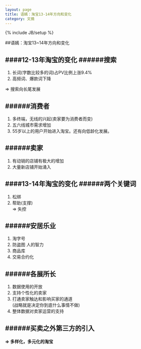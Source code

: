 ```yaml
---
layout: page
title: 语嫣：淘宝13-14年方向和变化
category: 文摘
---
```

{% include JB/setup %}

##语嫣：淘宝13~14年方向和变化

####12-13年淘宝的变化
######搜索
-
1. 长词(字数比较多的词)占PV比例上涨9.4%
2. 高频词、爆款词下降  

 => 搜索向长尾发展

######消费者
-
1. 多终端，无线的兴起(卖家要为消费者而变)
2. 五六线城市需求增加
3. 55岁以上的用户开始进入淘宝。还有向低龄化发展。

######卖家
-
1. 有动销的店铺有极大的增加
2. 大量新店铺开始涌入

####13-14年淘宝的变化
######两个关键词
-
1. 松绑
2. 帮助(支撑)   
 => 失控

######安居乐业
-
1. 淘字号
2. 防盗图 人的智力
3. 商品库
4. 交易合约化

######各展所长
-
1. 数据使用的开放
2. 支持个性化的卖家
3. 打通卖家触达和影响买家的通道  
   (战略就是决定你到底什么事情不做)
4. 整体数据对卖家运营的支持  

######买卖之外第三方的引入
-

#### => 多样化，多元化的淘宝





